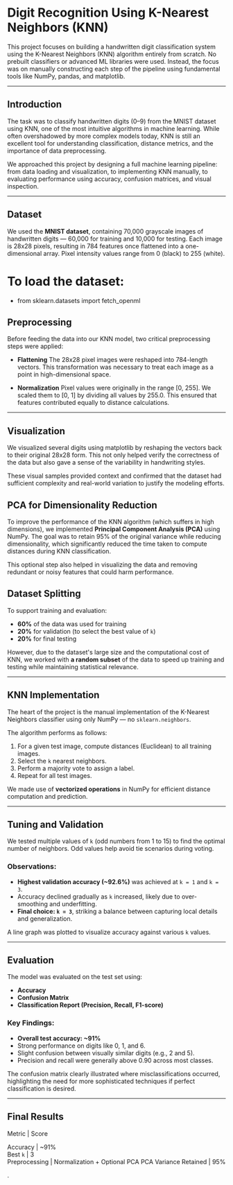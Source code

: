 # Digit Recognition Using K-Nearest Neighbors (KNN)

This project focuses on building a handwritten digit classification system using the K-Nearest Neighbors (KNN) algorithm entirely from scratch. No prebuilt classifiers or advanced ML libraries were used. Instead, the focus was on manually constructing each step of the pipeline using fundamental tools like NumPy, pandas, and matplotlib.

---

## Introduction

The task was to classify handwritten digits (0–9) from the MNIST dataset using KNN, one of the most intuitive algorithms in machine learning. While often overshadowed by more complex models today, KNN is still an excellent tool for understanding classification, distance metrics, and the importance of data preprocessing.

We approached this project by designing a full machine learning pipeline: from data loading and visualization, to implementing KNN manually, to evaluating performance using accuracy, confusion matrices, and visual inspection.

---


## Dataset

We used the **MNIST dataset**, containing 70,000 grayscale images of handwritten digits — 60,000 for training and 10,000 for testing. Each image is 28x28 pixels, resulting in 784 features once flattened into a one-dimensional array. Pixel intensity values range from 0 (black) to 255 (white).

# To load the dataset:
* from sklearn.datasets import fetch_openml

## Preprocessing

Before feeding the data into our KNN model, two critical preprocessing steps were applied:

* **Flattening**
  The 28x28 pixel images were reshaped into 784-length vectors. This transformation was necessary to treat each image as a point in high-dimensional space.

* **Normalization**
  Pixel values were originally in the range \[0, 255]. We scaled them to \[0, 1] by dividing all values by 255.0. This ensured that features contributed equally to distance calculations.

---

## Visualization

We visualized several digits using matplotlib by reshaping the vectors back to their original 28x28 form. This not only helped verify the correctness of the data but also gave a sense of the variability in handwriting styles.

These visual samples provided context and confirmed that the dataset had sufficient complexity and real-world variation to justify the modeling efforts.



## PCA for Dimensionality Reduction

To improve the performance of the KNN algorithm (which suffers in high dimensions), we implemented **Principal Component Analysis (PCA)** using NumPy. The goal was to retain 95% of the original variance while reducing dimensionality, which significantly reduced the time taken to compute distances during KNN classification.

This optional step also helped in visualizing the data and removing redundant or noisy features that could harm performance.



## Dataset Splitting

To support training and evaluation:

* **60%** of the data was used for training
* **20%** for validation (to select the best value of `k`)
* **20%** for final testing

However, due to the dataset's large size and the computational cost of KNN, we worked with **a random subset** of the data to speed up training and testing while maintaining statistical relevance.

---

## KNN Implementation

The heart of the project is the manual implementation of the K-Nearest Neighbors classifier using only NumPy — no `sklearn.neighbors`.

The algorithm performs as follows:

1. For a given test image, compute distances (Euclidean) to all training images.
2. Select the `k` nearest neighbors.
3. Perform a majority vote to assign a label.
4. Repeat for all test images.

We made use of **vectorized operations** in NumPy for efficient distance computation and prediction.

---

## Tuning and Validation

We tested multiple values of `k` (odd numbers from 1 to 15) to find the optimal number of neighbors. Odd values help avoid tie scenarios during voting.

### Observations:

* **Highest validation accuracy (\~92.6%)** was achieved at `k = 1` and `k = 3`.
* Accuracy declined gradually as `k` increased, likely due to over-smoothing and underfitting.
* **Final choice: `k = 3`**, striking a balance between capturing local details and generalization.

A line graph was plotted to visualize accuracy against various `k` values.

---

## Evaluation

The model was evaluated on the test set using:

* **Accuracy**
* **Confusion Matrix**
* **Classification Report (Precision, Recall, F1-score)**

### Key Findings:

* **Overall test accuracy: \~91%**
* Strong performance on digits like 0, 1, and 6.
* Slight confusion between visually similar digits (e.g., 2 and 5).
* Precision and recall were generally above 0.90 across most classes.

The confusion matrix clearly illustrated where misclassifications occurred, highlighting the need for more sophisticated techniques if perfect classification is desired.

---

## Final Results

 Metric                | Score                        

 Accuracy              |  \~91%                        
 Best `k`              |  3                            
 Preprocessing         |  Normalization + Optional PCA 
 PCA Variance Retained |  95%                          




.

